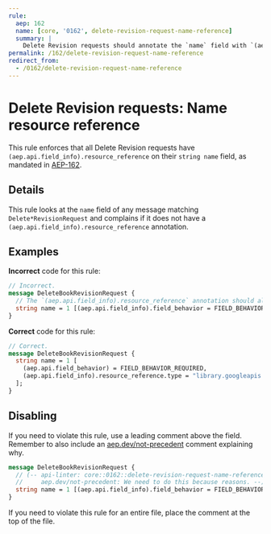```yaml
---
rule:
  aep: 162
  name: [core, '0162', delete-revision-request-name-reference]
  summary: |
    Delete Revision requests should annotate the `name` field with `(aep.api.field_info).resource_reference`.
permalink: /162/delete-revision-request-name-reference
redirect_from:
  - /0162/delete-revision-request-name-reference
---
```


# Delete Revision requests: Name resource reference

This rule enforces that all Delete Revision requests have
`(aep.api.field_info).resource_reference` on their `string name` field, as mandated in
[AEP-162][].

## Details

This rule looks at the `name` field of any message matching `Delete*RevisionRequest`
and complains if it does not have a `(aep.api.field_info).resource_reference` annotation.

## Examples

**Incorrect** code for this rule:

```proto
// Incorrect.
message DeleteBookRevisionRequest {
  // The `(aep.api.field_info).resource_reference` annotation should also be included.
  string name = 1 [(aep.api.field_info).field_behavior = FIELD_BEHAVIOR_REQUIRED];
}
```

**Correct** code for this rule:

```proto
// Correct.
message DeleteBookRevisionRequest {
  string name = 1 [
    (aep.api.field_behavior) = FIELD_BEHAVIOR_REQUIRED,
    (aep.api.field_info).resource_reference.type = "library.googleapis.com/Book"
  ];
}
```

## Disabling

If you need to violate this rule, use a leading comment above the field.
Remember to also include an [aep.dev/not-precedent][] comment explaining why.

```proto
message DeleteBookRevisionRequest {
  // (-- api-linter: core::0162::delete-revision-request-name-reference=disabled
  //     aep.dev/not-precedent: We need to do this because reasons. --)
  string name = 1 [(aep.api.field_info).field_behavior = FIELD_BEHAVIOR_REQUIRED];
}
```

If you need to violate this rule for an entire file, place the comment at the
top of the file.

[aep-162]: https://aep.dev/162
[aep.dev/not-precedent]: https://aep.dev/not-precedent
